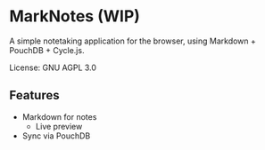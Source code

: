 # MarkNotes (WIP)

A simple notetaking application for the browser, using Markdown +
PouchDB + Cycle.js.

License: GNU AGPL 3.0

## Features

- Markdown for notes
    - Live preview
- Sync via PouchDB
